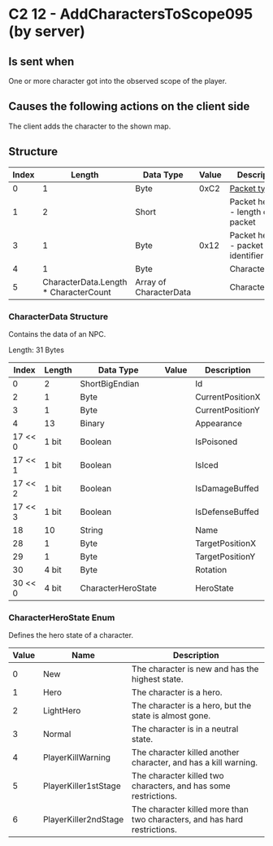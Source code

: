 # C2 12 - AddCharactersToScope095 (by server)

## Is sent when

One or more character got into the observed scope of the player.

## Causes the following actions on the client side

The client adds the character to the shown map.

## Structure

| Index | Length | Data Type | Value | Description |
|-------|--------|-----------|-------|-------------|
| 0 | 1 |   Byte   | 0xC2  | [Packet type](PacketTypes.md) |
| 1 | 2 |    Short   |      | Packet header - length of the packet |
| 3 | 1 |    Byte   | 0x12  | Packet header - packet type identifier |
| 4 | 1 | Byte |  | CharacterCount |
| 5 | CharacterData.Length * CharacterCount | Array of CharacterData |  | Characters |

### CharacterData Structure

Contains the data of an NPC.

Length: 31 Bytes

| Index | Length | Data Type | Value | Description |
|-------|--------|-----------|-------|-------------|
| 0 | 2 | ShortBigEndian |  | Id |
| 2 | 1 | Byte |  | CurrentPositionX |
| 3 | 1 | Byte |  | CurrentPositionY |
| 4 | 13 | Binary |  | Appearance |
| 17 << 0 | 1 bit | Boolean |  | IsPoisoned |
| 17 << 1 | 1 bit | Boolean |  | IsIced |
| 17 << 2 | 1 bit | Boolean |  | IsDamageBuffed |
| 17 << 3 | 1 bit | Boolean |  | IsDefenseBuffed |
| 18 | 10 | String |  | Name |
| 28 | 1 | Byte |  | TargetPositionX |
| 29 | 1 | Byte |  | TargetPositionY |
| 30 | 4 bit | Byte |  | Rotation |
| 30 << 0 | 4 bit | CharacterHeroState |  | HeroState |

### CharacterHeroState Enum

Defines the hero state of a character.

| Value | Name | Description |
|-------|------|-------------|
| 0 | New | The character is new and has the highest state. |
| 1 | Hero | The character is a hero. |
| 2 | LightHero | The character is a hero, but the state is almost gone. |
| 3 | Normal | The character is in a neutral state. |
| 4 | PlayerKillWarning | The character killed another character, and has a kill warning. |
| 5 | PlayerKiller1stStage | The character killed two characters, and has some restrictions. |
| 6 | PlayerKiller2ndStage | The character killed more than two characters, and has hard restrictions. |